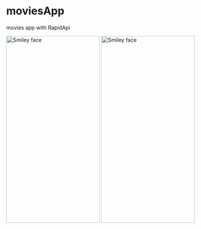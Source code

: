 # moviesApp
movies app with RapidApi

 <img src="https://user-images.githubusercontent.com/58303242/210656098-50fd086c-6c0d-453a-b542-856cc68f0380.jpeg" alt="Smiley face" height="500" width="250">    <img src="https://user-images.githubusercontent.com/58303242/210656090-4c86c945-6b3b-4c97-bb1c-b8d2c5838f38.jpeg" alt="Smiley face" height="500" width="250"> 

